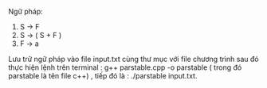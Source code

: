 Ngữ pháp:
1.	S → F
2.	S → ( S + F )
3.	F → a


Lưu trữ ngữ pháp vào file input.txt cùng thư mục với file chương trình sau đó thực hiện lệnh trên terminal : g++ parstable.cpp -o parstable ( trong đó parstable là tên file c++) , tiếp đó là :  ./parstable input.txt.
